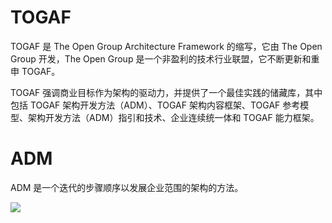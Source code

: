 # TOGAF

TOGAF 是 The Open Group Architecture Framework 的缩写，它由 The Open Group 开发，The Open Group 是一个非盈利的技术行业联盟，它不断更新和重申 TOGAF。

TOGAF 强调商业目标作为架构的驱动力，并提供了一个最佳实践的储藏库，其中包括 TOGAF 架构开发方法（ADM）、TOGAF 架构内容框架、TOGAF 参考模型、架构开发方法（ADM）指引和技术、企业连续统一体和 TOGAF 能力框架。

# ADM

ADM 是一个迭代的步骤顺序以发展企业范围的架构的方法。

![](https://assets.ng-tech.icu/item/20230427181823.png)
